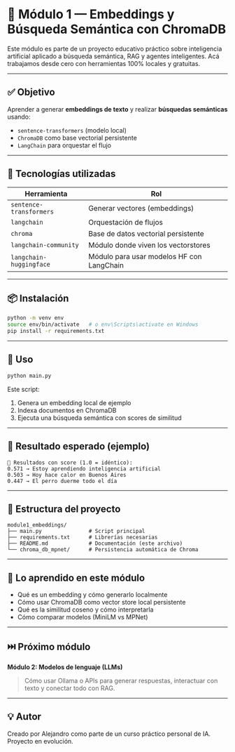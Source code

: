 # 🧠 Módulo 1 — Embeddings y Búsqueda Semántica con ChromaDB

Este módulo es parte de un proyecto educativo práctico sobre inteligencia artificial aplicado a búsqueda semántica, RAG y agentes inteligentes. Acá trabajamos desde cero con herramientas 100% locales y gratuitas.

---

## ✅ Objetivo

Aprender a generar **embeddings de texto** y realizar **búsquedas semánticas** usando:

- `sentence-transformers` (modelo local)
- `ChromaDB` como base vectorial persistente
- `LangChain` para orquestar el flujo

---

## 🧩 Tecnologías utilizadas

| Herramienta              | Rol                                      |
|--------------------------|-------------------------------------------|
| `sentence-transformers` | Generar vectores (embeddings)             |
| `langchain`             | Orquestación de flujos                    |
| `chroma`                | Base de datos vectorial persistente       |
| `langchain-community`   | Módulo donde viven los vectorstores       |
| `langchain-huggingface` | Módulo para usar modelos HF con LangChain |

---

## 📦 Instalación

```bash
python -m venv env
source env/bin/activate   # o env\Scripts\activate en Windows
pip install -r requirements.txt
```

---

## 🚀 Uso

```bash
python main.py
```

Este script:
1. Genera un embedding local de ejemplo
2. Indexa documentos en ChromaDB
3. Ejecuta una búsqueda semántica con scores de similitud

---

## 🔎 Resultado esperado (ejemplo)

```text
🔎 Resultados con score (1.0 = idéntico):
0.571 → Estoy aprendiendo inteligencia artificial
0.503 → Hoy hace calor en Buenos Aires
0.447 → El perro duerme todo el día
```

---

## 📂 Estructura del proyecto

```
module1_embeddings/
├── main.py               # Script principal
├── requirements.txt      # Librerías necesarias
├── README.md             # Documentación (este archivo)
└── chroma_db_mpnet/      # Persistencia automática de Chroma
```

---

## 🧠 Lo aprendido en este módulo

- Qué es un embedding y cómo generarlo localmente
- Cómo usar ChromaDB como vector store local persistente
- Qué es la similitud coseno y cómo interpretarla
- Cómo comparar modelos (MiniLM vs MPNet)

---

## ⏭️ Próximo módulo

**Módulo 2: Modelos de lenguaje (LLMs)**
> Cómo usar Ollama o APIs para generar respuestas, interactuar con texto y conectar todo con RAG.

---

## 💡 Autor

Creado por Alejandro como parte de un curso práctico personal de IA. Proyecto en evolución.

